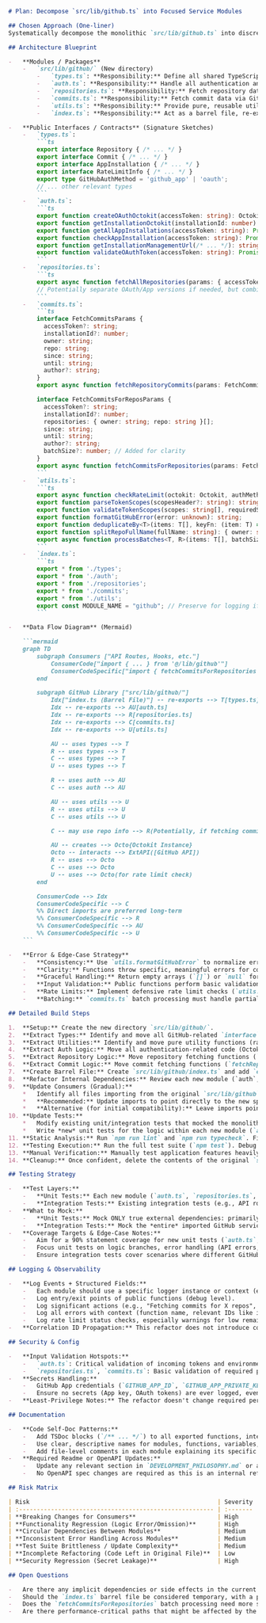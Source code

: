 ```markdown
# Plan: Decompose `src/lib/github.ts` into Focused Service Modules

## Chosen Approach (One-liner)
Systematically decompose the monolithic `src/lib/github.ts` into discrete, domain-focused modules under `src/lib/github/` (types, auth, repositories, commits, utils, index), enforcing strict separation of concerns and maintaining backward compatibility via a barrel file.

## Architecture Blueprint

-   **Modules / Packages**
    -   `src/lib/github/` (New directory)
        -   `types.ts`: **Responsibility:** Define all shared TypeScript interfaces and type aliases for GitHub API entities (e.g., `Repository`, `Commit`, `AppInstallation`, `GitHubUser`, `RateLimitInfo`). *Strictly types, no runtime code.*
        -   `auth.ts`: **Responsibility:** Handle all authentication and Octokit client instantiation logic (OAuth & GitHub App), installation checking/fetching, token validation, and management URL generation. *No business logic related to repositories or commits.*
        -   `repositories.ts`: **Responsibility:** Fetch repository data via GitHub API using authenticated Octokit clients provided by `auth.ts`. Includes logic for fetching all repos (OAuth/App) and potentially specific repo details if needed later. *No commit logic, no direct auth credential handling.*
        -   `commits.ts`: **Responsibility:** Fetch commit data via GitHub API using authenticated Octokit clients provided by `auth.ts`. Includes logic for fetching commits for single/multiple repositories, filtering, and batch processing. *No repository listing logic, no direct auth credential handling.*
        -   `utils.ts`: **Responsibility:** Provide pure, reusable utility functions specific to GitHub interactions (e.g., rate limit parsing, token scope validation, error formatting, deduplication, batch processing helpers, repo name splitting). *No API calls, no side effects, no direct auth/repo/commit logic.*
        -   `index.ts`: **Responsibility:** Act as a barrel file, re-exporting the public interfaces from all other modules (`types`, `auth`, `repositories`, `commits`, `utils`) to ensure backward compatibility for existing imports of `src/lib/github`. *Long-term, consumers should import directly from specific modules.*

-   **Public Interfaces / Contracts** (Signature Sketches)
    -   `types.ts`:
        ```ts
        export interface Repository { /* ... */ }
        export interface Commit { /* ... */ }
        export interface AppInstallation { /* ... */ }
        export interface RateLimitInfo { /* ... */ }
        export type GitHubAuthMethod = 'github_app' | 'oauth';
        // ... other relevant types
        ```
    -   `auth.ts`:
        ```ts
        export function createOAuthOctokit(accessToken: string): Octokit;
        export function getInstallationOctokit(installationId: number): Promise<Octokit>;
        export function getAllAppInstallations(accessToken: string): Promise<AppInstallation[]>;
        export function checkAppInstallation(accessToken: string): Promise<number | null>;
        export function getInstallationManagementUrl(/* ... */): string;
        export function validateOAuthToken(accessToken: string): Promise<{ isValid: boolean; login?: string; scopes: string[]; /* ... */ }>;
        ```
    -   `repositories.ts`:
        ```ts
        export async function fetchAllRepositories(params: { accessToken?: string; installationId?: number }): Promise<Repository[]>;
        // Potentially separate OAuth/App versions if needed, but combined is simpler
        ```
    -   `commits.ts`:
        ```ts
        interface FetchCommitsParams {
          accessToken?: string;
          installationId?: number;
          owner: string;
          repo: string;
          since: string;
          until: string;
          author?: string;
        }
        export async function fetchRepositoryCommits(params: FetchCommitsParams): Promise<Commit[]>;

        interface FetchCommitsForReposParams {
          accessToken?: string;
          installationId?: number;
          repositories: { owner: string; repo: string }[];
          since: string;
          until: string;
          author?: string;
          batchSize?: number; // Added for clarity
        }
        export async function fetchCommitsForRepositories(params: FetchCommitsForReposParams): Promise<Map<string, Commit[]>>; // Map repoFullName -> commits
        ```
    -   `utils.ts`:
        ```ts
        export async function checkRateLimit(octokit: Octokit, authMethod?: string): Promise<RateLimitInfo | null>;
        export function parseTokenScopes(scopesHeader?: string): string[];
        export function validateTokenScopes(scopes: string[], requiredScopes?: string[]): { isValid: boolean; missingScopes: string[]; };
        export function formatGitHubError(error: unknown): string;
        export function deduplicateBy<T>(items: T[], keyFn: (item: T) => string | number): T[];
        export function splitRepoFullName(fullName: string): { owner: string; repo: string };
        export async function processBatches<T, R>(items: T[], batchSize: number, processBatch: (batch: T[]) => Promise<R[]>): Promise<R[]>;
        ```
    -   `index.ts`:
        ```ts
        export * from './types';
        export * from './auth';
        export * from './repositories';
        export * from './commits';
        export * from './utils';
        export const MODULE_NAME = "github"; // Preserve for logging if needed
        ```

-   **Data Flow Diagram** (Mermaid)

    ```mermaid
    graph TD
        subgraph Consumers ["API Routes, Hooks, etc."]
            ConsumerCode["import { ... } from '@/lib/github'"]
            ConsumerCodeSpecific["import { fetchCommitsForRepositories } from '@/lib/github/commits'"]
        end

        subgraph GitHub Library ["src/lib/github/"]
            Idx["index.ts (Barrel File)"] -- re-exports --> T[types.ts]
            Idx -- re-exports --> AU[auth.ts]
            Idx -- re-exports --> R[repositories.ts]
            Idx -- re-exports --> C[commits.ts]
            Idx -- re-exports --> U[utils.ts]

            AU -- uses types --> T
            R -- uses types --> T
            C -- uses types --> T
            U -- uses types --> T

            R -- uses auth --> AU
            C -- uses auth --> AU

            AU -- uses utils --> U
            R -- uses utils --> U
            C -- uses utils --> U

            C -- may use repo info --> R(Potentially, if fetching commits needs repo details not passed in)

            AU -- creates --> Octo{Octokit Instance}
            Octo -- interacts --> ExtAPI([GitHub API])
            R -- uses --> Octo
            C -- uses --> Octo
            U -- uses --> Octo(for rate limit check)
        end

        ConsumerCode --> Idx
        ConsumerCodeSpecific --> C
        %% Direct imports are preferred long-term
        %% ConsumerCodeSpecific --> R
        %% ConsumerCodeSpecific --> AU
        %% ConsumerCodeSpecific --> U
    ```

-   **Error & Edge-Case Strategy**
    -   **Consistency:** Use `utils.formatGitHubError` to normalize errors originating from Octokit/GitHub API calls before propagating them.
    -   **Clarity:** Functions throw specific, meaningful errors for configuration issues (e.g., missing credentials handled in `auth.ts`) or unrecoverable API errors (e.g., invalid token). Avoid throwing raw Octokit errors directly.
    -   **Graceful Handling:** Return empty arrays (`[]`) or `null` for expected "not found" scenarios (e.g., no commits in range, 404s during pagination) rather than throwing.
    -   **Input Validation:** Public functions perform basic validation on critical inputs (e.g., non-empty tokens, valid IDs) at their entry points.
    -   **Rate Limits:** Implement defensive rate limit checks (`utils.checkRateLimit`) before potentially expensive operations (like pagination). Log warnings on low limits; treat critical limit errors as API errors.
    -   **Batching:** `commits.ts` batch processing must handle partial failures within a batch gracefully (log failed items, continue processing others, return partial results clearly marked or aggregated).

## Detailed Build Steps

1.  **Setup:** Create the new directory `src/lib/github/`.
2.  **Extract Types:** Identify and move all GitHub-related `interface` and `type` definitions from `src/lib/github.ts` to `src/lib/github/types.ts`. Export all necessary types.
3.  **Extract Utilities:** Identify and move pure utility functions (rate limit parsing, error formatting, deduplication, batch helpers, string manipulation) to `src/lib/github/utils.ts`. Update internal imports within these functions to use `../types` if needed. Export public utilities.
4.  **Extract Auth Logic:** Move all authentication-related code (Octokit creation, App installation logic, token validation, management URL) to `src/lib/github/auth.ts`. Update imports to use `../types` and `../utils`. Export public auth functions.
5.  **Extract Repository Logic:** Move repository fetching functions (`fetchAllRepositories*`) to `src/lib/github/repositories.ts`. Update imports to use `../types`, `../utils`, and crucially, `../auth` for obtaining Octokit instances. Export public repository functions.
6.  **Extract Commit Logic:** Move commit fetching functions (`fetchRepositoryCommits*`, `fetchCommitsForRepositories`) to `src/lib/github/commits.ts`. Update imports to use `../types`, `../utils`, and `../auth`. Export public commit functions.
7.  **Create Barrel File:** Create `src/lib/github/index.ts` and add `export * from './module';` statements for `types`, `auth`, `repositories`, `commits`, and `utils`. Add `export const MODULE_NAME = "github";` if needed for logging consistency.
8.  **Refactor Internal Dependencies:** Review each new module (`auth`, `repositories`, `commits`, `utils`) and ensure all internal calls now correctly reference functions imported from their sibling modules (e.g., `repositories.ts` must import `getInstallationOctokit` from `auth.ts`). **Critically check for and eliminate circular dependencies.**
9.  **Update Consumers (Gradual):**
    *   Identify all files importing from the original `src/lib/github`.
    *   **Recommended:** Update imports to point directly to the new specific modules (e.g., `import { fetchCommitsForRepositories } from '@/lib/github/commits';`). This improves clarity and tree-shaking.
    *   **Alternative (for initial compatibility):** Leave imports pointing to `src/lib/github` which now uses the barrel file `index.ts`. Add comments encouraging future updates to specific modules.
10. **Update Tests:**
    *   Modify existing unit/integration tests that mocked the monolithic `src/lib/github` to mock the new granular modules (`@/lib/github/repositories`, `@/lib/github/commits`, etc.) at the boundary where they are consumed (e.g., in API route tests).
    *   Write *new* unit tests for the logic within each new module (`auth.test.ts`, `repositories.test.ts`, etc.), mocking only true external dependencies like Octokit methods.
11. **Static Analysis:** Run `npm run lint` and `npm run typecheck`. Fix all reported issues. Pay close attention to import errors and type mismatches.
12. **Testing Execution:** Run the full test suite (`npm test`). Debug and fix any failures caused by the refactoring or test updates.
13. **Manual Verification:** Manually test application features heavily reliant on GitHub integration (dashboard loading, repo selection, commit fetching, summary generation) to confirm no regressions.
14. **Cleanup:** Once confident, delete the contents of the original `src/lib/github.ts` (or the file itself), leaving only the `index.ts` barrel file if retaining backward compatibility entry point.

## Testing Strategy

-   **Test Layers:**
    -   **Unit Tests:** Each new module (`auth.ts`, `repositories.ts`, `commits.ts`, `utils.ts`) will have dedicated unit tests (`*.test.ts`). These tests focus on the internal logic of the module.
    -   **Integration Tests:** Existing integration tests (e.g., API route tests in `src/app/api/**/__tests__/*`, potentially hook tests) will be updated. These tests verify the interaction *between* the consuming code (API route, hook) and the public interface of the new GitHub modules.
-   **What to Mock:**
    -   **Unit Tests:** Mock ONLY true external dependencies: primarily `Octokit` client methods (`octokit.rest.*`, `octokit.paginate`) and potentially `@octokit/auth-app`. Do *not* mock calls between the new internal modules (e.g., `repositories.ts` calling `auth.ts`).
    -   **Integration Tests:** Mock the *entire* imported GitHub service module at the boundary of the code under test (e.g., in an API route test, `jest.mock('@/lib/github/repositories')`). This isolates the API route logic from the GitHub library's implementation details.
-   **Coverage Targets & Edge-Case Notes:**
    -   Aim for ≥ 90% statement coverage for new unit tests (`auth.ts`, `repositories.ts`, `commits.ts`, `utils.ts`).
    -   Focus unit tests on logic branches, error handling (API errors, invalid inputs, rate limits), edge cases (empty results, pagination termination), and batch processing behavior (partial failures).
    -   Ensure integration tests cover scenarios where different GitHub modules interact (e.g., fetching repos then commits).

## Logging & Observability

-   **Log Events + Structured Fields:**
    -   Each module should use a specific logger instance or context (e.g., using `MODULE_NAME` like `github:auth`, `github:repositories`).
    -   Log entry/exit points of public functions (debug level).
    -   Log significant actions (e.g., "Fetching commits for X repos", "Creating installation Octokit").
    -   Log all errors with context (function name, relevant IDs like installationId/repo, error details).
    -   Log rate limit status checks, especially warnings for low remaining calls.
-   **Correlation ID Propagation:** This refactor does not introduce correlation IDs, but modules should accept an optional logger instance or context object if the calling layer (e.g., API routes) provides one, allowing context propagation.

## Security & Config

-   **Input Validation Hotspots:**
    -   `auth.ts`: Critical validation of incoming tokens and environment variables for App credentials.
    -   `repositories.ts`, `commits.ts`: Basic validation of required parameters like `owner`, `repo`, `since`, `until`. Ensure user-provided inputs like `author` are handled safely if used in API queries.
-   **Secrets Handling:**
    -   GitHub App credentials (`GITHUB_APP_ID`, `GITHUB_APP_PRIVATE_KEY_PKCS8`) MUST only be accessed within `auth.ts`.
    -   Ensure no secrets (App key, OAuth tokens) are ever logged, even in debug or error logs. Mask sensitive data in logs if necessary.
-   **Least-Privilege Notes:** The refactor doesn't change required permissions. `auth.ts` should continue creating Octokit instances with the narrowest necessary scope (installation token preferred over user OAuth where possible). Token scope validation (`utils.validateTokenScopes`) should be used where appropriate.

## Documentation

-   **Code Self-Doc Patterns:**
    -   Add TSDoc blocks (`/** ... */`) to all exported functions, interfaces, and types in the new modules (`types.ts`, `auth.ts`, `repositories.ts`, `commits.ts`, `utils.ts`). Document parameters (`@param`), return values (`@returns`), and potential errors (`@throws`).
    -   Use clear, descriptive names for modules, functions, variables, and types.
    -   Add file-level comments in each module explaining its specific responsibility.
-   **Required Readme or OpenAPI Updates:**
    -   Update any relevant section in `DEVELOPMENT_PHILOSOPHY.md` or a technical `README.md` describing the `src/lib/` structure to reflect the new `src/lib/github/` modules.
    -   No OpenAPI spec changes are required as this is an internal refactor preserving the external API contract.

## Risk Matrix

| Risk                                                     | Severity | Mitigation                                                                                                                                                                |
| :------------------------------------------------------- | :------- | :------------------------------------------------------------------------------------------------------------------------------------------------------------------------ |
| **Breaking Changes for Consumers**                       | High     | Provide `index.ts` barrel file for backward compatibility. Update integration tests thoroughly. Prioritize updating consumers to use direct imports. Communicate change. |
| **Functionality Regression (Logic Error/Omission)**      | High     | Implement comprehensive unit tests for each new module. Update and run all integration tests. Perform thorough manual QA on affected features. Use atomic commits.      |
| **Circular Dependencies Between Modules**                | Medium   | Strict adherence to dependency flow (Types -> Utils -> Auth -> Repos/Commits). Use static analysis tools (`madge`, ESLint rules) to detect cycles early. Code review. |
| **Inconsistent Error Handling Across Modules**           | Medium   | Standardize error formatting (`utils.formatGitHubError`). Define clear error handling strategy (throw vs. return null/empty). Enforce via code review and unit tests.    |
| **Test Suite Brittleness / Update Complexity**           | Medium   | Update mocks to target new module boundaries in integration tests. Write focused unit tests for module internals. This improves test isolation long-term.             |
| **Incomplete Refactoring (Code Left in Original File)**  | Low      | Systematic extraction process. Verify original file is empty/deleted at the end. Code review.                                                                           |
| **Security Regression (Secret Leakage)**                 | High     | Strict audit of logging within all new modules, especially error paths. Ensure secrets are confined to `auth.ts` and never logged. Automated secret scanning in CI.     |

## Open Questions

-   Are there any implicit dependencies or side effects in the current `github.ts` initialization that consumers rely on? (Requires careful code review of the original file and its usage).
-   Should the `index.ts` barrel file be considered temporary, with a plan to enforce direct imports across the codebase later?
-   Does the `fetchCommitsForRepositories` batch processing need more sophisticated error handling (e.g., returning partial success with errors)? Current plan assumes Map return.
-   Are there performance-critical paths that might be affected by the extra function calls between modules? (Unlikely significant, but worth noting if performance is already marginal).
```